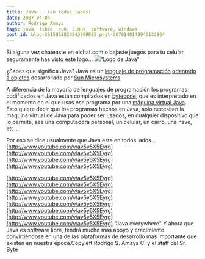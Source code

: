 ```yaml
---
title: Java... (en todos lados)
date: 2007-04-04
author: Rodrigo Amaya
tags: java, libre, sun, linux, software, windows
post_id: blog-3515952828243908885.post-3070148149946133964
---
```


Si alguna vez chateaste en elchat.com o bajaste juegos para tu celular, seguramente has visto este logo... [![](http://bp0.blogger.com/_ayvorITawE4/RhQO0bQFkCI/AAAAAAAAAPo/Xli7wyZTs1I/s400/Java-logo.gif)](http://bp0.blogger.com/_ayvorITawE4/RhQO0bQFkCI/AAAAAAAAAPo/Xli7wyZTs1I/s1600-h/Java-logo.gif)"Logo de Java"

¿Sabes que significa Java? Java es un [lenguaje de programación](http://es.wikipedia.org/wiki/Lenguaje_de_programaci%C3%B3n) [orientado a objetos](http://es.wikipedia.org/wiki/Orientado_a_objetos) desarrollado por [Sun Microsystems](http://es.wikipedia.org/wiki/Sun_Microsystems)

A diferencia de la mayoría de lenguajes de programación los programas codificados en Java están compilados en [bytecode](http://es.wikipedia.org/wiki/Bytecode), que es interpretado en el momento en el que usas ese programa por una [máquina virtual Java](http://es.wikipedia.org/wiki/M%C3%A1quina_virtual_Java). Esto quiere decir que los programas hechos en Java, solo necesitan la maquina virtual de Java para poder ser usados, en cualquier dispositivo que lo permita, sea una computadora personal, un celular, un carro, una nave, etc...

Por eso se dice usualmente que Java esta en todos lados... [http://www.youtube.com/v/av5y5X5Eyrg](http://www.youtube.com/v/av5y5X5Eyrg)[http://www.youtube.com/v/av5y5X5Eyrg](http://www.youtube.com/v/av5y5X5Eyrg)

[http://www.youtube.com/v/av5y5X5Eyrg](http://www.youtube.com/v/av5y5X5Eyrg)[http://www.youtube.com/v/av5y5X5Eyrg](http://www.youtube.com/v/av5y5X5Eyrg)[http://www.youtube.com/v/av5y5X5Eyrg](http://www.youtube.com/v/av5y5X5Eyrg)[http://www.youtube.com/v/av5y5X5Eyrg](http://www.youtube.com/v/av5y5X5Eyrg) "Java everywhere" Y ahora que Java es software libre, tendrá mucho mas apoyo y crecimiento convirtiéndose en una de las plataformas de desarrollo mas importante que existen en nuestra época.Copyleft Rodrigo S. Amaya C. y el staff del Sr. Byte